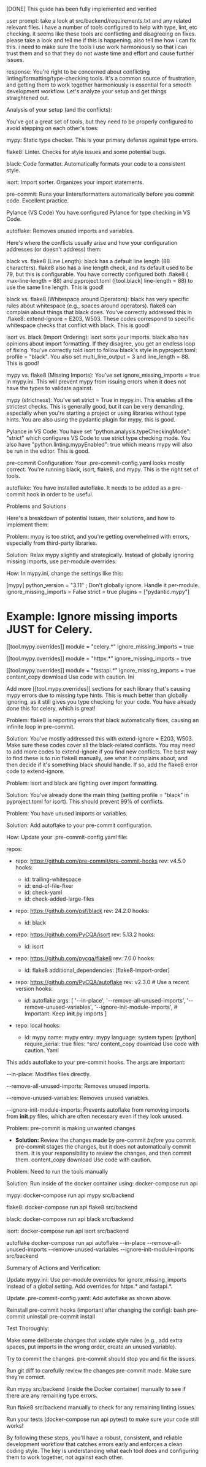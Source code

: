 [DONE] This guide has been fully implemented and verified

user prompt:
take a look at src/backend/requirements.txt and any related relevant files. i have a number of tools configured to help with type, lint, etc checking. it seems like these tools are conflicting and disagreeing on fixes. please take a look and tell me if this is happening. also tell me how i can fix this. i need to make sure the tools i use work harmoniously so that i can trust them and so that they do not waste time and effort and cause further issues.

response:
You're right to be concerned about conflicting linting/formatting/type-checking tools. It's a common source of frustration, and getting them to work together harmoniously is essential for a smooth development workflow. Let's analyze your setup and get things straightened out.

Analysis of your setup (and the conflicts):

You've got a great set of tools, but they need to be properly configured to avoid stepping on each other's toes:

mypy: Static type checker. This is your primary defense against type errors.

flake8: Linter. Checks for style issues and some potential bugs.

black: Code formatter. Automatically formats your code to a consistent style.

isort: Import sorter. Organizes your import statements.

pre-commit: Runs your linters/formatters automatically before you commit code. Excellent practice.

Pylance (VS Code) You have configured Pylance for type checking in VS Code.

autoflake: Removes unused imports and variables.

Here's where the conflicts usually arise and how your configuration addresses (or doesn't address) them:

black vs. flake8 (Line Length): black has a default line length (88 characters). flake8 also has a line length check, and its default used to be 79, but this is configurable. You have correctly configured both .flake8 ( max-line-length = 88) and pyproject.toml ([tool.black] line-length = 88) to use the same line length. This is good!

black vs. flake8 (Whitespace around Operators): black has very specific rules about whitespace (e.g., spaces around operators). flake8 can complain about things that black does. You've correctly addressed this in .flake8: extend-ignore = E203, W503. These codes correspond to specific whitespace checks that conflict with black. This is good!

isort vs. black (Import Ordering): isort sorts your imports. black also has opinions about import formatting. If they disagree, you get an endless loop of fixing. You've correctly told isort to follow black's style in pyproject.toml: profile = "black". You also set multi_line_output = 3 and line_length = 88. This is good!

mypy vs. flake8 (Missing Imports): You've set ignore_missing_imports = true in mypy.ini. This will prevent mypy from issuing errors when it does not have the types to validate against.

mypy (strictness): You've set strict = True in mypy.ini. This enables all the strictest checks. This is generally good, but it can be very demanding, especially when you're starting a project or using libraries without type hints. You are also using the pydantic plugin for mypy, this is good.

Pylance in VS Code: You have set "python.analysis.typeCheckingMode": "strict" which configures VS Code to use strict type checking mode. You also have "python.linting.mypyEnabled": true which means mypy will also be run in the editor. This is good.

pre-commit Configuration: Your .pre-commit-config.yaml looks mostly correct. You're running black, isort, flake8, and mypy. This is the right set of tools.

autoflake: You have installed autoflake. It needs to be added as a pre-commit hook in order to be useful.

Problems and Solutions

Here's a breakdown of potential issues, their solutions, and how to implement them:

Problem: mypy is too strict, and you're getting overwhelmed with errors, especially from third-party libraries.

Solution: Relax mypy slightly and strategically. Instead of globally ignoring missing imports, use per-module overrides.

How: In mypy.ini, change the settings like this:

[mypy]
python_version = "3.11"
; Don't globally ignore.  Handle it per-module.
ignore_missing_imports = False
strict = true
plugins = ["pydantic.mypy"]

# Example: Ignore missing imports JUST for Celery.
[[tool.mypy.overrides]]
module = "celery.*"
ignore_missing_imports = true

[[tool.mypy.overrides]]
module = "httpx.*"
ignore_missing_imports = true

[[tool.mypy.overrides]]
module = "fastapi.*"
ignore_missing_imports = true
content_copy
download
Use code with caution.
Ini

Add more [[tool.mypy.overrides]] sections for each library that's causing mypy errors due to missing type hints. This is much better than globally ignoring, as it still gives you type checking for your code. You have already done this for celery, which is great!

Problem: flake8 is reporting errors that black automatically fixes, causing an infinite loop in pre-commit.

Solution: You've mostly addressed this with extend-ignore = E203, W503. Make sure these codes cover all the black-related conflicts. You may need to add more codes to extend-ignore if you find new conflicts. The best way to find these is to run flake8 manually, see what it complains about, and then decide if it's something black should handle. If so, add the flake8 error code to extend-ignore.

Problem: isort and black are fighting over import formatting.

Solution: You've already done the main thing (setting profile = "black" in pyproject.toml for isort). This should prevent 99% of conflicts.

Problem: You have unused imports or variables.

Solution: Add autoflake to your pre-commit configuration.

How: Update your .pre-commit-config.yaml file:

repos:
  - repo: https://github.com/pre-commit/pre-commit-hooks
    rev: v4.5.0
    hooks:
      - id: trailing-whitespace
      - id: end-of-file-fixer
      - id: check-yaml
      - id: check-added-large-files

  - repo: https://github.com/psf/black
    rev: 24.2.0
    hooks:
      - id: black

  - repo: https://github.com/PyCQA/isort
    rev: 5.13.2
    hooks:
      - id: isort

  - repo: https://github.com/pycqa/flake8
    rev: 7.0.0
    hooks:
      - id: flake8
        additional_dependencies: [flake8-import-order]

  - repo: https://github.com/PyCQA/autoflake
    rev: v2.3.0  # Use a recent version
    hooks:
      - id: autoflake
        args: [
          '--in-place',
          '--remove-all-unused-imports',
          '--remove-unused-variables',
          '--ignore-init-module-imports', # Important: Keep __init__.py imports
        ]

  - repo: local
    hooks:
      - id: mypy
        name: mypy
        entry: mypy
        language: system
        types: [python]
        require_serial: true
        files: ^src/
content_copy
download
Use code with caution.
Yaml

This adds autoflake to your pre-commit hooks. The args are important:

--in-place: Modifies files directly.

--remove-all-unused-imports: Removes unused imports.

--remove-unused-variables: Removes unused variables.

--ignore-init-module-imports: Prevents autoflake from removing imports from __init__.py files, which are often necessary even if they look unused.

Problem: pre-commit is making unwanted changes

* **Solution:** Review the changes made by pre-commit *before* you commit. pre-commit stages the changes, but it does not automatically commit them. It is your responsibility to review the changes, and then commit them.
content_copy
download
Use code with caution.

Problem: Need to run the tools manually

Solution: Run inside of the docker container using: docker-compose run api <command>

mypy: docker-compose run api mypy src/backend

flake8: docker-compose run api flake8 src/backend

black: docker-compose run api black src/backend

isort: docker-compose run api isort src/backend

autoflake docker-compose run api autoflake --in-place --remove-all-unused-imports --remove-unused-variables --ignore-init-module-imports src/backend

Summary of Actions and Verification:

Update mypy.ini: Use per-module overrides for ignore_missing_imports instead of a global setting. Add overrides for httpx.* and fastapi.*.

Update .pre-commit-config.yaml: Add autoflake as shown above.

Reinstall pre-commit hooks (important after changing the config):
bash pre-commit uninstall pre-commit install

Test Thoroughly:

Make some deliberate changes that violate style rules (e.g., add extra spaces, put imports in the wrong order, create an unused variable).

Try to commit the changes. pre-commit should stop you and fix the issues.

Run git diff to carefully review the changes pre-commit made. Make sure they're correct.

Run mypy src/backend (inside the Docker container) manually to see if there are any remaining type errors.

Run flake8 src/backend manually to check for any remaining linting issues.

Run your tests (docker-compose run api pytest) to make sure your code still works!

By following these steps, you'll have a robust, consistent, and reliable development workflow that catches errors early and enforces a clean coding style. The key is understanding what each tool does and configuring them to work together, not against each other.
